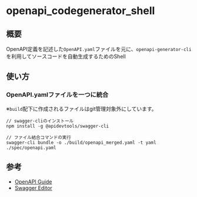 # openapi_codegenerator_shell

## 概要
OpenAPI定義を記述した`OpenAPI.yaml`ファイルを元に、`openapi-generator-cli`を利用してソースコードを自動生成するためのShell

## 使い方
### OpenAPI.yamlファイルを一つに統合
※`build`配下に作成されるファイルはgit管理対象外にしています。

```
// swagger-cliのインストール
npm install -g @apidevtools/swagger-cli

// ファイル結合コマンドの実行
swagger-cli bundle -o ./build/openapi_merged.yaml -t yaml ./spec/openapi.yaml
```

## 参考
- [OpenAPI Guide](https://swagger.io/docs/specification/v3_0/about/)
- [Swagger Editor](https://editor-next.swagger.io/)
